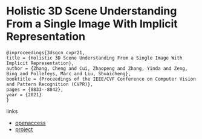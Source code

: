 # Holistic 3D Scene Understanding From a Single Image With Implicit Representation

```
@inproceedings{3dsgcn_cvpr21,
title = {Holistic 3D Scene Understanding From a Single Image With Implicit Representation},
author = {Zhang, Cheng and Cui, Zhaopeng and Zhang, Yinda and Zeng, Bing and Pollefeys, Marc and Liu, Shuaicheng},
booktitle = {Proceedings of the IEEE/CVF Conference on Computer Vision and Pattern Recognition (CVPR)},
pages = {8833--8842},
year = {2021}
}
```
links
- [openaccess](http://openaccess.thecvf.com//content/CVPR2021/html/Zhang_Holistic_3D_Scene_Understanding_From_a_Single_Image_With_Implicit_CVPR_2021_paper.html)
- [project](https://chengzhag.github.io/publication/im3d/)
